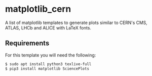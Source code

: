 # matplotlib_cern

A list of matplotlib templates to generate plots similar to CERN's CMS, ATLAS, LHCb and ALICE with LaTeX fonts.

## Requirements
For this template you will need the following:

```bash
$ sudo apt install python3 texlive-full
$ pip3 install matplotlib SciencePlots
